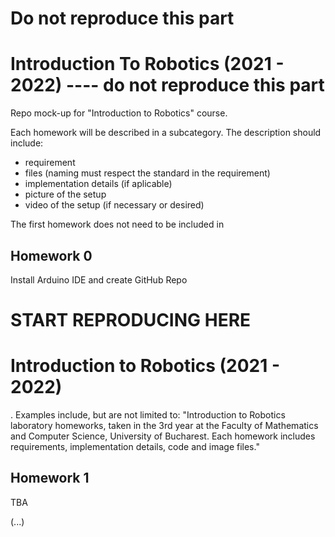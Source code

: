 # Do not reproduce this part
# Introduction To Robotics (2021 - 2022) ---- do not reproduce this part
Repo mock-up for "Introduction to Robotics" course.

Each homework will be described in a subcategory. The description should include:
- requirement
- files (naming must respect the standard in the requirement)
- implementation details (if aplicable)
- picture of the setup
- video of the setup (if necessary or desired)

The first homework does not need to be included in 

## Homework 0
Install Arduino IDE and create GitHub Repo


# START REPRODUCING HERE
# Introduction to Robotics (2021 - 2022)
<Description about the repo>. Examples include, but are not limited to: "Introduction to Robotics laboratory homeworks, taken in the 3rd year at the Faculty of Mathematics and Computer Science, University of Bucharest. Each homework includes requirements, implementation details, code and image files."
  
## Homework 1
TBA

(...)
